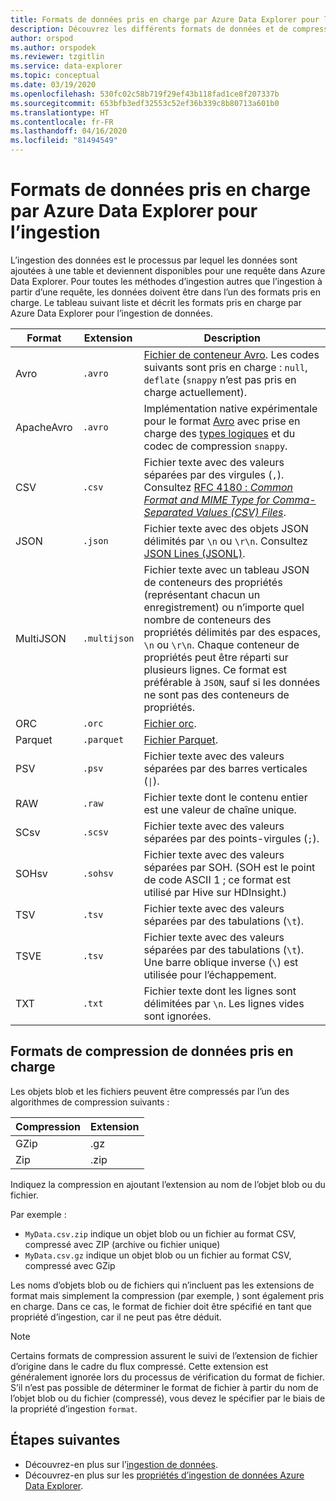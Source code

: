 ```yaml
---
title: Formats de données pris en charge par Azure Data Explorer pour l’ingestion.
description: Découvrez les différents formats de données et de compression pris en charge par Azure Data Explorer pour l’ingestion.
author: orspod
ms.author: orspodek
ms.reviewer: tzgitlin
ms.service: data-explorer
ms.topic: conceptual
ms.date: 03/19/2020
ms.openlocfilehash: 530fc02c58b719f29ef43b118fad1ce8f207337b
ms.sourcegitcommit: 653bfb3edf32553c52ef36b339c8b80713a601b0
ms.translationtype: HT
ms.contentlocale: fr-FR
ms.lasthandoff: 04/16/2020
ms.locfileid: "81494549"
---
```

# <a name="data-formats-supported-by-azure-data-explorer-for-ingestion"></a>Formats de données pris en charge par Azure Data Explorer pour l’ingestion

L’ingestion des données est le processus par lequel les données sont ajoutées à une table et deviennent disponibles pour une requête dans Azure Data Explorer. Pour toutes les méthodes d’ingestion autres que l’ingestion à partir d’une requête, les données doivent être dans l’un des formats pris en charge. Le tableau suivant liste et décrit les formats pris en charge par Azure Data Explorer pour l’ingestion de données.

|Format   |Extension   |Description|
|---------|------------|-----------|
|Avro     |`.avro`     |[Fichier de conteneur Avro](https://avro.apache.org/docs/current/). Les codes suivants sont pris en charge : `null`, `deflate` (`snappy` n’est pas pris en charge actuellement).|
|ApacheAvro|`.avro`    |Implémentation native expérimentale pour le format [Avro](https://avro.apache.org/docs/current/) avec prise en charge des [types logiques](https://avro.apache.org/docs/current/spec.html#Logical+Types) et du codec de compression `snappy`.|
|CSV      |`.csv`      |Fichier texte avec des valeurs séparées par des virgules (`,`). Consultez [RFC 4180 : _Common Format and MIME Type for Comma-Separated Values (CSV) Files_](https://www.ietf.org/rfc/rfc4180.txt).|
|JSON     |`.json`     |Fichier texte avec des objets JSON délimités par `\n` ou `\r\n`. Consultez [JSON Lines (JSONL)](http://jsonlines.org/).|
|MultiJSON|`.multijson`|Fichier texte avec un tableau JSON de conteneurs des propriétés (représentant chacun un enregistrement) ou n’importe quel nombre de conteneurs des propriétés délimités par des espaces, `\n` ou `\r\n`. Chaque conteneur de propriétés peut être réparti sur plusieurs lignes. Ce format est préférable à `JSON`, sauf si les données ne sont pas des conteneurs de propriétés.|
|ORC      |`.orc`      |[Fichier orc](https://en.wikipedia.org/wiki/Apache_ORC).|
|Parquet  |`.parquet`  |[Fichier Parquet](https://en.wikipedia.org/wiki/Apache_Parquet).|
|PSV      |`.psv`      |Fichier texte avec des valeurs séparées par des barres verticales (<code>&#124;</code>).|
|RAW      |`.raw`      |Fichier texte dont le contenu entier est une valeur de chaîne unique.|
|SCsv     |`.scsv`     |Fichier texte avec des valeurs séparées par des points-virgules (`;`).|
|SOHsv    |`.sohsv`    |Fichier texte avec des valeurs séparées par SOH. (SOH est le point de code ASCII 1 ; ce format est utilisé par Hive sur HDInsight.)|
|TSV      |`.tsv`      |Fichier texte avec des valeurs séparées par des tabulations (`\t`).|
|TSVE     |`.tsv`      |Fichier texte avec des valeurs séparées par des tabulations (`\t`). Une barre oblique inverse (`\`) est utilisée pour l’échappement.|
|TXT      |`.txt`      |Fichier texte dont les lignes sont délimitées par `\n`. Les lignes vides sont ignorées.|

## <a name="supported-data-compression-formats"></a>Formats de compression de données pris en charge

Les objets blob et les fichiers peuvent être compressés par l’un des algorithmes de compression suivants :

|Compression|Extension|
|-----------|---------|
|GZip       |.gz      |
|Zip        |.zip     |

Indiquez la compression en ajoutant l’extension au nom de l’objet blob ou du fichier.

Par exemple :
* `MyData.csv.zip` indique un objet blob ou un fichier au format CSV, compressé avec ZIP (archive ou fichier unique)
* `MyData.csv.gz` indique un objet blob ou un fichier au format CSV, compressé avec GZip

Les noms d’objets blob ou de fichiers qui n’incluent pas les extensions de format mais simplement la compression (par exemple, ) sont également pris en charge. Dans ce cas, le format de fichier doit être spécifié en tant que propriété d’ingestion, car il ne peut pas être déduit.

> [!NOTE]
> Certains formats de compression assurent le suivi de l’extension de fichier d’origine dans le cadre du flux compressé. Cette extension est généralement ignorée lors du processus de vérification du format de fichier. S’il n’est pas possible de déterminer le format de fichier à partir du nom de l’objet blob ou du fichier (compressé), vous devez le spécifier par le biais de la propriété d’ingestion `format`.

## <a name="next-steps"></a>Étapes suivantes

* Découvrez-en plus sur l’[ingestion de données](/azure/data-explorer/ingest-data-overview).
* Découvrez-en plus sur les [propriétés d’ingestion de données Azure Data Explorer](ingestion-properties.md).
